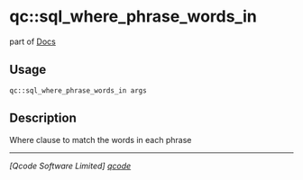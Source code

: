 qc::sql_where_phrase_words_in
=============================

part of [Docs](.)

Usage
-----
`qc::sql_where_phrase_words_in args`

Description
-----------
Where clause to match the words in each phrase

----------------------------------
*[Qcode Software Limited] [qcode]*

[qcode]: www.qcode.co.uk "Qcode Software"